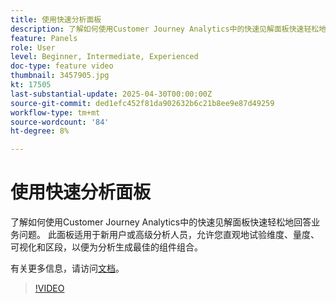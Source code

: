 ```yaml
---
title: 使用快速分析面板
description: 了解如何使用Customer Journey Analytics中的快速见解面板快速轻松地回答业务问题。
feature: Panels
role: User
level: Beginner, Intermediate, Experienced
doc-type: feature video
thumbnail: 3457905.jpg
kt: 17505
last-substantial-update: 2025-04-30T00:00:00Z
source-git-commit: ded1efc452f81da902632b6c21b8ee9e87d49259
workflow-type: tm+mt
source-wordcount: '84'
ht-degree: 8%

---
```



# 使用快速分析面板

了解如何使用Customer Journey Analytics中的快速见解面板快速轻松地回答业务问题。 此面板适用于新用户或高级分析人员，允许您直观地试验维度、量度、可视化和区段，以便为分析生成最佳的组件组合。

有关更多信息，请访问[文档](https://experienceleague.adobe.com/zh-hans/docs/analytics-platform/using/cja-workspace/panels/quickinsight)。

>[!VIDEO](https://video.tv.adobe.com/v/3457905/?learn=on)
